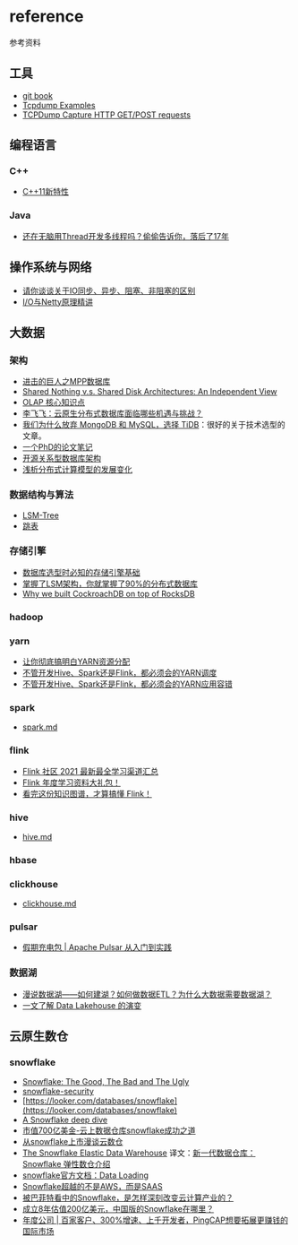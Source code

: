 # reference

参考资料

## 工具

- [git book](https://git-scm.com/book/zh/v2)
- [Tcpdump Examples](https://hackertarget.com/tcpdump-examples/)
- [TCPDump Capture HTTP GET/POST requests
](https://www.middlewareinventory.com/blog/tcpdump-capture-http-get-post-requests-apache-weblogic-websphere/#How_to_Filter_HTTP_User_Agents)

## 编程语言

### C++
- [C++11新特性](http://c.biancheng.net/cplus/11/)

### Java
- [还在无脑用Thread开发多线程吗？偷偷告诉你，落后了17年](https://mp.weixin.qq.com/s/d__Txoeoft0k0vx6kfyc4Q)

## 操作系统与网络

- [请你谈谈关于IO同步、异步、阻塞、非阻塞的区别](https://mp.weixin.qq.com/s/UEPXpQBJgSk08bg96wy96Q)
- [I/O与Netty原理精讲](https://mp.weixin.qq.com/s/K9Oyn0cbwqVCh1j3N5bd_w)

## 大数据

### 架构

- [进击的巨人之MPP数据库](https://mp.weixin.qq.com/s/3hEXj3craLXyXycnPGWFEw)
- [Shared Nothing v.s. Shared Disk Architectures: An Independent View](http://www.benstopford.com/2009/11/24/understanding-the-shared-nothing-architecture/)
- [OLAP 核心知识点](https://mp.weixin.qq.com/s/QUTuk7Oc9-YXxCwtbBSYoA)
- [李飞飞：云原生分布式数据库面临哪些机遇与挑战？](https://mp.weixin.qq.com/s/zHBUEWCpPOgz3pvLAu32BQ)
- [我们为什么放弃 MongoDB 和 MySQL，选择 TiDB](https://mp.weixin.qq.com/s/FuZZk_jnaipqA4-SMMvNLQ)：很好的关于技术选型的文章。
- [一个PhD的论文笔记](https://github.com/hustnn/papers-notebook)
- [开源关系型数据库架构](https://my.oschina.net/taogang/blog/4953500)
- [浅析分布式计算模型的发展变化](https://mp.weixin.qq.com/s/why798vQyRviSrDp75wLrg)

### 数据结构与算法

- [LSM-Tree](https://cloud.tencent.com/developer/article/1441835)
- [跳表](https://mp.weixin.qq.com/s?__biz=MzAxMzE4MDI0NQ==&mid=2650336541&idx=1&sn=641646d7ebb267f59fd2d39c9c143411&chksm=83aac127b4dd4831a6ed788675455e88975f5ac64813108e033d47c6fbe03f2090d171f21b00&scene=21#wechat_redirect)

### 存储引擎

- [数据库选型时必知的存储引擎基础](https://mp.weixin.qq.com/s/8KV-Iyyx9JiiTVJPV7gNug)
- [掌握了LSM架构，你就掌握了90%的分布式数据库](https://github.com/cloudnativecube/reference/tree/master/%E5%88%86%E5%B8%83%E5%BC%8F%E6%95%B0%E6%8D%AE%E5%BA%93)
- [Why we built CockroachDB on top of RocksDB](https://www.cockroachlabs.com/blog/cockroachdb-on-rocksd/)

### hadoop

### yarn

- [让你彻底搞明白YARN资源分配](https://blog.csdn.net/ChinaPoison/article/details/111028535)
- [不管开发Hive、Spark还是Flink，都必须会的YARN调度](https://mp.weixin.qq.com/s/zrjB0D4dDOT894S_hzLtjg)
- [不管开发Hive、Spark还是Flink，都必须会的YARN应用容错](https://mp.weixin.qq.com/s/jyebtW7tB9BrOJINaxpcDg)

### spark

- [spark.md](https://github.com/cloudnativecube/reference/blob/master/spark.md)

### flink

- [Flink 社区 2021 最新最全学习渠道汇总](https://mp.weixin.qq.com/s/wkTIvA4Q7FSL6n2wb-yvgA)
- [Flink 年度学习资料大礼包！](https://developer.aliyun.com/article/749911?spm=a2c6h.12873581.0.dArticle749911.14e83872cykOmX&groupCode=sc)
- [看完这份知识图谱，才算搞懂 Flink！](https://developer.aliyun.com/article/744740?spm=a2c6h.14164896.0.0.1582a730KGkvuQ)

### hive

- [hive.md](https://github.com/cloudnativecube/reference/blob/master/hive.md)

### hbase

### clickhouse

- [clickhouse.md](https://github.com/cloudnativecube/reference/blob/master/clickhouse.md)

### pulsar
- [假期充电包 | Apache Pulsar 从入门到实践](https://mp.weixin.qq.com/s/N7UZchlkkJLB6BsBuOny1g)

### 数据湖
- [漫说数据湖——如何建湖？如何做数据ETL？为什么大数据需要数据湖？](https://mp.weixin.qq.com/s/1TbRNsbskAwFNVm9YYVC_g)
- [一文了解 Data Lakehouse 的演变](https://mp.weixin.qq.com/s/QKCiE3QHFNBdBoGLJ2wfnQ)

## 云原生数仓

### snowflake

- [Snowflake: The Good, The Bad and The Ugly](https://0x0fff.com/snowflake-the-good-the-bad-and-the-ugly/)
- [snowflake-security](https://community.snowflake.com/s/snowflake-security)
- [https://looker.com/databases/snowflake](https://looker.com/databases/snowflake)
- [A Snowflake deep dive](https://hhhypergrowth.com/a-snowflake-deep-dive/)
- [市值700亿美金-云上数据仓库snowflake成功之道](https://developer.aliyun.com/live/245723?spm=a2c6h.12873639.0.0.464bfa8bRIMLYh)
- [从snowflake上市漫谈云数仓
](https://zhuanlan.zhihu.com/p/261389683)
- [The Snowflake Elastic Data Warehouse](https://dl.acm.org/doi/pdf/10.1145/2882903.2903741) 译文：[新一代数据仓库：Snowflake 弹性数仓介绍](https://mp.weixin.qq.com/s/BUPh8B0WA_bXQTsGoZjxOg)
- [snowflake官方文档：Data Loading](https://docs.snowflake.com/en/user-guide/data-load-overview.html)
- [Snowflake超越的不是AWS，而是SAAS](https://mp.weixin.qq.com/s/aG2xDXgQrREb6IIvg5Kz4g)
- [被巴菲特看中的Snowflake，是怎样深刻改变云计算产业的？](https://mp.weixin.qq.com/s/eEepwg51C8gAQGWn6ndUqQ)
- [成立8年估值200亿美元，中国版的Snowflake在哪里？](https://ifenxi.com/research/content/5614)
- [年度公司 | 百家客户、300%增速、上千开发者，PingCAP想要拓展更赚钱的国际市场](https://mp.weixin.qq.com/s/OdMCOqJ_4-tpH-nLcU2hKA)
